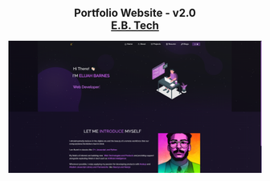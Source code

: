 <h2 align="center">
  Portfolio Website - v2.0<br/>
  <a href="https://CircuitWizard01.github.io/Portfolio/" target="_blank">E.B. Tech</a>
</h2>
<div align="center">
  <img alt="Demo" src="./Images/readme-img1.PNG" />
</div>

<br/>

<center>


